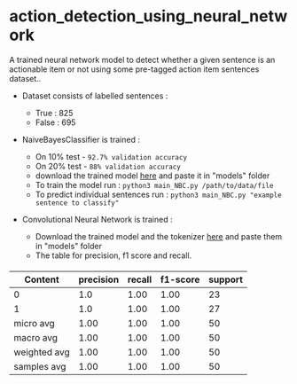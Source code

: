 # action_detection_using_neural_network
A trained neural network model to detect whether a given sentence is an actionable item or not using some pre-tagged action item sentences dataset..

* Dataset consists of labelled sentences : 
    * True  :   825
    * False :  695

* NaiveBayesClassifier is trained :
    * On 10% test - `92.7% validation accuracy` 
    * On 20% test - `88% validation accuracy`
    * download the trained model [here](https://drive.google.com/open?id=1KVOyzOrk8SatS9_yUsN1kSMV1ZmtgriJ
    ) and paste it in "models" folder
    * To train the model run : `python3 main_NBC.py /path/to/data/file`
    * To predict individual sentences run : `python3 main_NBC.py "example sentence to classify"`
    
* Convolutional Neural Network is trained :
    * Download the trained model and the tokenizer [here]() and paste them in "models" folder 
    * The table for precision, f1 score and recall.
    
####
|     Content   | precision  |  recall | f1-score |  support
| ------------  | ---------  | ------- | -------- | ----------
|      0        |     1.0    |   1.00  |    1.00  |    23      
|      1        |     1.0    |   1.00  |    1.00  |    27   
|   micro avg   |     1.00   |   1.00  |   1.00   |     50
|   macro avg   |     1.00   |  1.00   |   1.00   |     50
| weighted avg  |     1.00   |   1.00  |   1.00   |     50
| samples avg   |     1.00   |   1.00  |   1.00   |     50

